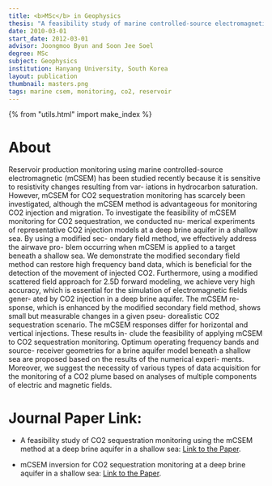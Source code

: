 ```yaml
---
title: <b>MSc</b> in Geophysics
thesis: "A feasibility study of marine controlled-source electromagnetic method for CO2 sequestration monitoring at a deep brine aquifer in a shallow sea"
date: 2010-03-01
start_date: 2012-03-01
advisor: Joongmoo Byun and Soon Jee Soel
degree: MSc
subject: Geophysics
institution: Hanyang University, South Korea
layout: publication
thumbnail: masters.png
tags: marine csem, monitoring, co2, reservoir
---
```


{% from "utils.html" import make_index %}

# About

Reservoir production monitoring using marine controlled-source electromagnetic (mCSEM) has been studied recently because it is sensitive to resistivity changes resulting from var- iations in hydrocarbon saturation. However, mCSEM for CO2 sequestration monitoring has scarcely been investigated, although the mCSEM method is advantageous for monitoring CO2 injection and migration. To investigate the feasibility of mCSEM monitoring for CO2 sequestration, we conducted nu- merical experiments of representative CO2 injection models at a deep brine aquifer in a shallow sea. By using a modified sec- ondary field method, we effectively address the airwave pro- blem occurring when mCSEM is applied to a target beneath a shallow sea. We demonstrate the modified secondary field method can restore high frequency band data, which is beneficial for the detection of the movement of injected CO2. Furthermore, using a modified scattered field approach for 2.5D forward modeling, we achieve very high accuracy, which is essential for the simulation of electromagnetic fields gener- ated by CO2 injection in a deep brine aquifer. The mCSEM re- sponse, which is enhanced by the modified secondary field method, shows small but measurable changes in a given pseu- dorealistic CO2 sequestration scenario. The mCSEM responses differ for horizontal and vertical injections. These results in- clude the feasibility of applying mCSEM to CO2 sequestration monitoring. Optimum operating frequency bands and source- receiver geometries for a brine aquifer model beneath a shallow sea are proposed based on the results of the numerical experi- ments. Moreover, we suggest the necessity of various types of data acquisition for the monitoring of a CO2 plume based on analyses of multiple components of electric and magnetic fields.

# Journal Paper Link:

- A feasibility study of CO2 sequestration monitoring using the mCSEM method at a deep brine aquifer in a shallow sea: [Link to the Paper](https://library.seg.org/doi/10.1190/geo2011-0089.1).

- mCSEM inversion for CO2 sequestration monitoring at a deep brine aquifer in a shallow sea: [Link to the Paper](https://www.tandfonline.com/doi/full/10.1071/EG14096).